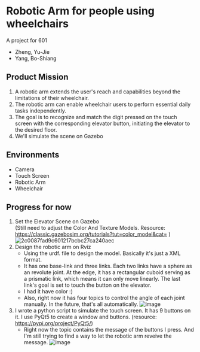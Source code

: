 # Robotic Arm for people using wheelchairs
A project for 601  
* Zheng, Yu-Jie  
* Yang, Bo-Shiang
## Product Mission
1. A robotic arm extends the user's reach and capabilities beyond the limitations of their wheelchair.
2. The robotic arm can enable wheelchair users to perform essential daily tasks independently. 
3. The goal is to recognize and match the digit pressed on the touch screen with the corresponding elevator button, initiating the elevator to the desired floor.
4. We'll simulate the scene on Gazebo
## Environments
* Camera
* Touch Screen
* Robotic Arm
* Wheelchair
## Progress for now
1. Set the Elevator Scene on Gazebo  
   (Still need to adjust the Color And Texture Models.  Resource: https://classic.gazebosim.org/tutorials?tut=color_model&cat= )
![2c0087fad9c601217bcbc27ca240aec](https://github.com/SeanYang111/Robotic_arm/assets/90599095/28740c56-a286-4e96-9d85-9d8aeea5e549)
2. Design the robotic arm on Rviz
   * Using the urdf. file to design the model. Basically it's just a XML format.
   * It has one base-link and three links. Each two links have a sphere as an revolute joint. At the edge, it has a rectangular cuboid serving as a prismatic link, which means it can only move linearly. The last link's goal is set to touch the button on the elevator.
   * I had it have color :)
   * Also, right now it has four topics to control the angle of each joint manually. In the future, that's all automatically.
![image](https://github.com/SeanYang111/Robotic_arm/assets/90599095/c25529b1-0f19-467c-a085-e62156edac5c)
3. I wrote a python script to simulate the touch screen. It has 9 buttons on it. I use PyQt5 to create a window and buttons.
   (resource: https://pypi.org/project/PyQt5/)   
   * Right now the topic contains the message of the buttons I press. And I'm still trying to find a way to let the robotic arm reveive the message.
![image](https://github.com/SeanYang111/Robotic_arm/assets/90599095/d38a8fad-9c00-44cf-846e-b4d7952651e9)
